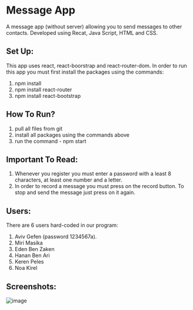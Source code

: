 # Message App

A message app (without server) allowing you to send messages to other contacts. Developed using Recat, Java Script, HTML and CSS.

## Set Up:
This app uses react, react-boorstrap and react-router-dom.
In order to run this app you must first install the packages using the commands:
1. npm install
2. npm install react-router
3. npm install react-bootstrap

## How To Run?
1. pull all files from git
2. install all packages using the commands above
3. run the command - npm start

## Important To Read:
1. Whenever you register you must enter a password with a least 8 characters, at least one number and a letter.
3. In order to record a message you must press on the record button. To stop and send the message just press on it again.

## Users:
There are 6 users hard-coded in our program:
1. Aviv Gefen (password 1234567a).
2. Miri Masika
3. Eden Ben Zaken
4. Hanan Ben Ari
5. Keren Peles
6. Noa Kirel


## Screenshots:

![image](https://user-images.githubusercontent.com/88827751/164992979-252003bb-4068-42c5-93f2-2fb682272f35.png)



